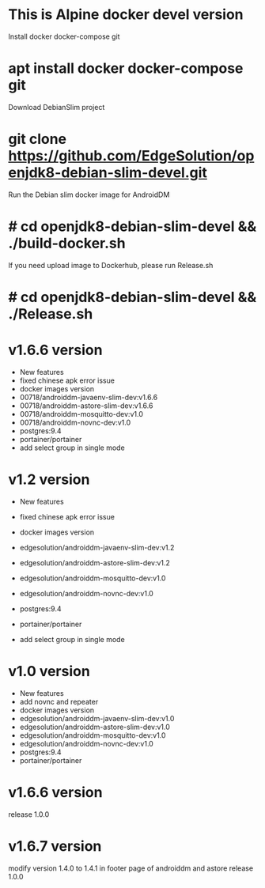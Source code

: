 # This is Alpine docker devel version

Install docker docker-compose git

# apt install docker docker-compose git

Download DebianSlim project

# git clone https://github.com/EdgeSolution/openjdk8-debian-slim-devel.git

Run the Debian slim docker image for AndroidDM
# # cd openjdk8-debian-slim-devel && ./build-docker.sh

If you need upload image to Dockerhub, please run Release.sh
# # cd openjdk8-debian-slim-devel && ./Release.sh

# v1.6.6 version
 - New features
  - fixed chinese apk error issue
 - docker images version
  - 00718/androiddm-javaenv-slim-dev:v1.6.6
  - 00718/androiddm-astore-slim-dev:v1.6.6
  - 00718/androiddm-mosquitto-dev:v1.0
  - 00718/androiddm-novnc-dev:v1.0
  - postgres:9.4
  - portainer/portainer
  - add select group  in single mode

# v1.2 version
 - New features
  - fixed chinese apk error issue
 - docker images version
  - edgesolution/androiddm-javaenv-slim-dev:v1.2
  - edgesolution/androiddm-astore-slim-dev:v1.2
  - edgesolution/androiddm-mosquitto-dev:v1.0
  - edgesolution/androiddm-novnc-dev:v1.0
  - postgres:9.4
  - portainer/portainer

  - add select group  in single mode

# v1.0 version
 - New features
  - add novnc and repeater
 - docker images version
  - edgesolution/androiddm-javaenv-slim-dev:v1.0 
  - edgesolution/androiddm-astore-slim-dev:v1.0
  - edgesolution/androiddm-mosquitto-dev:v1.0
  - edgesolution/androiddm-novnc-dev:v1.0
  - postgres:9.4
  - portainer/portainer

# v1.6.6 version
  release 1.0.0

# v1.6.7 version
  modify version 1.4.0 to 1.4.1 in footer page of androiddm and astore
  release 1.0.0
